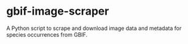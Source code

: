 # gbif-image-scraper
A Python script to scrape and download image data and metadata for species occurrences from GBIF.
